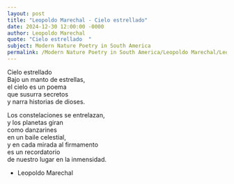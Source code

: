 ```yaml
---
layout: post
title: "Leopoldo Marechal - Cielo estrellado"
date: 2024-12-30 12:00:00 -0000
author: Leopoldo Marechal
quote: "Cielo estrellado  "
subject: Modern Nature Poetry in South America
permalink: /Modern Nature Poetry in South America/Leopoldo Marechal/Leopoldo Marechal - Cielo estrellado
---
```


Cielo estrellado  
Bajo un manto de estrellas,  
el cielo es un poema  
que susurra secretos  
y narra historias de dioses.

Los constelaciones se entrelazan,  
y los planetas giran  
como danzarines  
en un baile celestial,  
y en cada mirada al firmamento  
es un recordatorio  
de nuestro lugar en la inmensidad.

- Leopoldo Marechal
